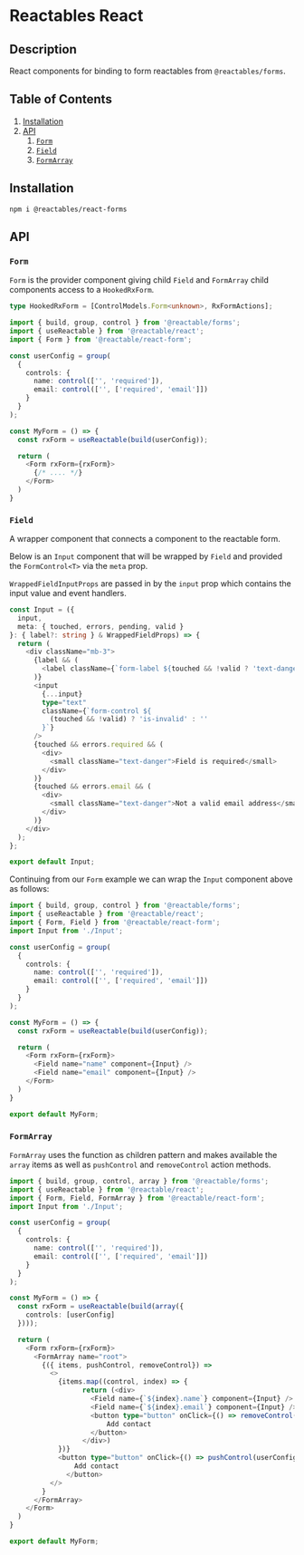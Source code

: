 
# Reactables React

## Description

React components for binding to form reactables from `@reactables/forms`.

## Table of Contents

1. [Installation](#installation)
1. [API](#api)
    1. [`Form`](#form)
    1. [`Field`](#field)
    1. [`FormArray`](#form-array)

## Installation <a name="installation"></a>

`npm i @reactables/react-forms`

## API<a name="api"></a>

### `Form`<a name="form"></a>

`Form` is the provider component giving child `Field` and `FormArray` child components access to a `HookedRxForm`.

```typescript
type HookedRxForm = [ControlModels.Form<unknown>, RxFormActions];
```

```typescript
import { build, group, control } from '@reactable/forms';
import { useReactable } from '@reactable/react';
import { Form } from '@reactable/react-form';

const userConfig = group(
  {
    controls: {
      name: control(['', 'required']),
      email: control(['', ['required', 'email']])
    }
  }
);

const MyForm = () => {
  const rxForm = useReactable(build(userConfig));

  return (
    <Form rxForm={rxForm}>
      {/* .... */}
    </Form>
  )
}
```

### `Field`<a name="field"></a>

A wrapper component that connects a component to the reactable form.

Below is an `Input` component that will be wrapped by `Field` and provided the `FormControl<T>` via the `meta` prop.

`WrappedFieldInputProps` are passed in by the `input` prop which contains the input value and event handlers.

```typescript
const Input = ({
  input,
  meta: { touched, errors, pending, valid }
}: { label?: string } & WrappedFieldProps) => {
  return (
    <div className="mb-3">
      {label && (
        <label className={`form-label ${touched && !valid ? 'text-danger' : ''}`}>{label}</label>
      )}
      <input
        {...input}
        type="text"
        className={`form-control ${
          (touched && !valid) ? 'is-invalid' : ''
        }`}
      />
      {touched && errors.required && (
        <div>
          <small className="text-danger">Field is required</small>
        </div>
      )}
      {touched && errors.email && (
        <div>
          <small className="text-danger">Not a valid email address</small>
        </div>
      )}
    </div>
  );
};

export default Input;

```

Continuing from our `Form` example we can wrap the `Input` component above as follows:

```typescript
import { build, group, control } from '@reactable/forms';
import { useReactable } from '@reactable/react';
import { Form, Field } from '@reactable/react-form';
import Input from './Input';

const userConfig = group(
  {
    controls: {
      name: control(['', 'required']),
      email: control(['', ['required', 'email']])
    }
  }
);

const MyForm = () => {
  const rxForm = useReactable(build(userConfig));

  return (
    <Form rxForm={rxForm}>
      <Field name="name" component={Input} />
      <Field name="email" component={Input} />
    </Form>
  )
}

export default MyForm;
```
### `FormArray`<a name="form-array"></a>

`FormArray` uses the function as children pattern and makes available the `array` items as well as `pushControl` and `removeControl` action methods.

```typescript
import { build, group, control, array } from '@reactable/forms';
import { useReactable } from '@reactable/react';
import { Form, Field, FormArray } from '@reactable/react-form';
import Input from './Input';

const userConfig = group(
  {
    controls: {
      name: control(['', 'required']),
      email: control(['', ['required', 'email']])
    }
  }
);

const MyForm = () => {
  const rxForm = useReactable(build(array({
    controls: [userConfig]
  })));

  return (
    <Form rxForm={rxForm}>
      <FormArray name="root">
        {({ items, pushControl, removeControl}) => 
          <>
            {items.map((control, index) => {
                  return (<div>
                    <Field name={`${index}.name`} component={Input} />
                    <Field name={`${index}.email`} component={Input} />
                    <button type="button" onClick={() => removeControl(index)}>
                        Add contact
                    </button>
                  </div>)
            })}
            <button type="button" onClick={() => pushControl(userConfig)}>
                Add contact
              </button>
          </> 
        }
      </FormArray>
    </Form>
  )
}

export default MyForm;

```


